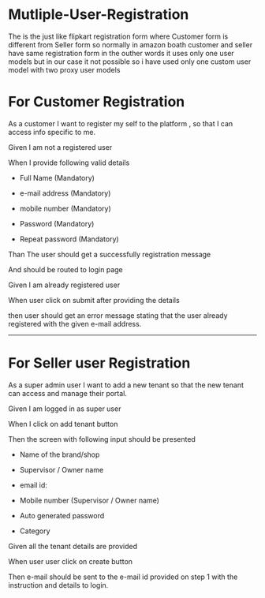 # Mutliple-User-Registration
The is the just like flipkart registration form where Customer form is different from Seller form so normally in amazon boath customer and seller have same registration 
form in the outher words it uses only one user models but in our case it not possible so i have  used only one custom user model with two proxy user models

# For Customer Registration
  As a customer I want to register my self to the platform , so that I can access info specific to me. 
  
Given I am not a registered user 

When I provide following valid details 

- Full Name  (Mandatory)

- e-mail address (Mandatory)

- mobile number (Mandatory)

- Password (Mandatory)

- Repeat password (Mandatory)

Than The user should get a successfully registration message

And should be routed to login page

Given I am already registered user 

When user click on submit after providing the details

then user should get an error message stating that the user already registered with the given e-mail address.

****************************************************
# For Seller user Registration
As a super admin user I want to add a new tenant so that the new tenant can access and manage their portal. 

 

Given I am logged in as super user

When I click on add tenant button 

Then the screen with following input should be presented

  - Name of the brand/shop 

  - Supervisor / Owner name

  - email id: 

  - Mobile number (Supervisor / Owner name)

  - Auto generated password

  - Category

 

Given all the tenant details are provided

When user user click on create button

Then e-mail should be sent to the e-mail id provided on step 1 with the instruction and details to login.


